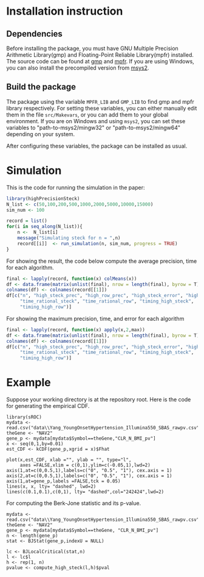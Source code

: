 # Installation instruction
## Dependencies
Before installing the package, you must have GNU Multiple Precision Arithmetic Library(gmp) and Floating-Point Reliable Library(mpfr) installed. The source code can be found at 
[gmp](https://gmplib.org/) and [mpfr](https://www.mpfr.org/). If you are using Windows, you can also install the precompiled version from [msys2](https://www.msys2.org/).

## Build the package
The package using the variable `MPFR_LIB` and `GMP_LIB` to find gmp and mpfr library respectively. For setting these variables, you can either manually edit them in the file `src/Makevars`, or you can add them to your global environment. If you are on Windows and using `msys2`, you can set these variables to "path-to-msys2/mingw32" or "path-to-msys2/mingw64" depending on your system.

After configuring these variables, the package can be installed as usual.


# Simulation
This is the code for running the simulation in the paper:
```r
library(highPrecisionSteck)
N_list <- c(50,100,200,500,1000,2000,5000,10000,15000)
sim_num <- 100

record = list()
for(i in seq_along(N_list)){
    n <-  N_list[i]
    message("Simulating steck for n = ",n)
    record[[i]]  <- run_simulation(n, sim_num, progress = TRUE)
}
```
For showing the result, the code below compute the average precision, time for each algorithm.
``` r
final <- lapply(record, function(x) colMeans(x))
df <- data.frame(matrix(unlist(final), nrow = length(final), byrow = T))
colnames(df) <- colnames(record[[1]])
df[c("n", "high_steck_prec", "high_row_prec", "high_steck_error", "high_row_error", 
     "time_rational_steck", "time_rational_row", "timing_high_steck", 
     "timing_high_row")]
```
For showing the maximum precision, time, and error for each algorithm
``` r
final <- lapply(record, function(x) apply(x,2,max))
df <- data.frame(matrix(unlist(final), nrow = length(final), byrow = T))
colnames(df) <- colnames(record[[1]])
df[c("n", "high_steck_prec", "high_row_prec", "high_steck_error", "high_row_error", 
     "time_rational_steck", "time_rational_row", "timing_high_steck", 
     "timing_high_row")]
```

# Example
Suppose your working directory is at the repository root. Here is the code for generating the empirical CDF.
```
library(sROC)
mydata <- read.csv("data\\Yang_YoungOnsetHypertension_Illumina550_SBAS_rawpv.csv")
theGene <- "NAV2"
gene_p <- mydata[mydata$Symbol==theGene,"CLR_N_BMI_pv"]
x <- seq(0,1,by=0.01)
est_CDF <- kCDF(gene_p,xgrid = x)$Fhat

plot(x,est_CDF, xlab ="", ylab = "", type="l", 
     axes =FALSE,xlim = c(0,1),ylim=c(-0.05,1),lwd=2)
axis(1,at=c(0,0.5,1),labels=c("0", "0.5", "1"), cex.axis = 1)
axis(2,at=c(0,0.5,1),labels=c("0", "0.5", "1"), cex.axis = 1)
axis(1,at=gene_p,labels =FALSE,tck = 0.05)
lines(x, x, lty= "dashed", lwd=2)
lines(c(0.1,0.1),c(0,1), lty= "dashed",col="242424",lwd=2)
```

For computing the Berk-Jone statistic and its p-value.
```
mydata <- read.csv("data\\Yang_YoungOnsetHypertension_Illumina550_SBAS_rawpv.csv")
theGene <- "NAV2"
gene_p <- mydata[mydata$Symbol==theGene, "CLR_N_BMI_pv"]
n <- length(gene_p)
stat <- BJStat(gene_p,indexU = NULL)

lc <- BJLocalCritical(stat,n)
l <- lc$l
h <- rep(1, n)
pvalue <- compute_high_steck(l,h)$pval
```
